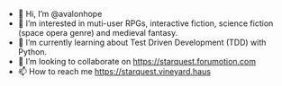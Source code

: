 - 👋 Hi, I’m @avalonhope
- 👀 I’m interested in muti-user RPGs, interactive fiction, science fiction (space opera genre) and medieval fantasy.
- 🌱 I’m currently learning about Test Driven Development (TDD) with Python.
- 💞️ I’m looking to collaborate on https://starquest.forumotion.com
- 📫 How to reach me https://starquest.vineyard.haus
